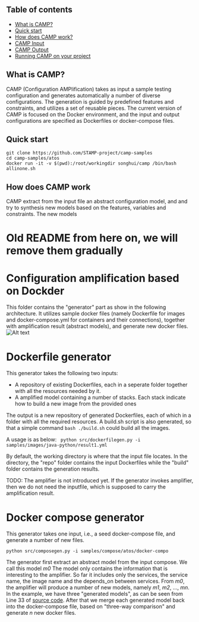 ## Table of contents
  - [What is CAMP?](#what-is-camp)
  - [Quick start](#quick-start)
  - [How does CAMP work?](#how-does-camp-work)
  - [CAMP Input](#camp-input)
  - [CAMP Output](#camp-output)
  - [Running CAMP on your project](#running-camp-on-your-project)

## What is CAMP?

CAMP (Configuration AMPlification) takes as input a sample testing configuration and generates automatically a number of diverse configurations. The generation is guided by predefined features and constraints, and utilizes a set of reusable pieces. The current version of CAMP is focused on the Docker environment, and the input and output configurations are specified as Dockerfiles or docker-compose files.

## Quick start

```
git clone https://github.com/STAMP-project/camp-samples 
cd camp-samples/atos
docker run -it -v $(pwd):/root/workingdir songhui/camp /bin/bash allinone.sh
```

## How does CAMP work
CAMP extract from the input file an abstract configuration model, and and try to synthesis new models based on the features, variables and constraints. The new models

# Old README from here on, we will remove them gradually
# Configuration amplification based on Dockder


This folder contains the "generator" part as show in the following architecture.
It utilizes sample docker files (namely Dockerfile for images and docker-compose.yml for containers and their connections),
together with amplification result (abstract models), and generate new docker files.
![Alt text](doc/arch2.png "Generation framework architecture")

# Dockerfile generator
This generator takes the following two inputs:
- A repository of existing Dockerfiles, each in a seperate folder together with all the resources needed by it.
- A amplified model containing a number of stacks. Each stack indicate how to build a new image from the provided ones

The output is a new repository of generated Dockerfiles, each of which in a folder with all the required resources.
A build.sh script is also generated, so that a simple command ```bash ./build.sh``` could build all the images.

A usage is as below:
``` python src/dockerfilegen.py -i samples/images/java-python/result1.yml```

By default, the working directory is where that the input file locates.
In the directory, the "repo" folder contains the input Dockerfiles while the "build" folder contains the generation results.

TODO: The amplifier is not introduced yet.
If the generator invokes amplifier, then we do not need the inputfile, which is supposed to carry the amplification result.


# Docker compose generator

This generator takes one input, i.e., a seed docker-compose file, and generate a number of new files.

``` python src/composegen.py -i samples/compose/atos/docker-compo ```

The generator first extract an abstract model from the input compose.
We call this model *m0*
The model only contains the information that is interesting to the amplifier.
So far it includes only the services, the service name, the image name and the depends_on between services.
From *m0*, the amplifier will produce a number of new models, namely *m1*, *m2*, ..., *mn*.
In the example, we have three "generated models", as can be seen from Line 33 of [source code](src/composegen.py).
After that we merge each generated model back into the docker-compose file, based on "three-way comparison" and generate *n* new docker files.
